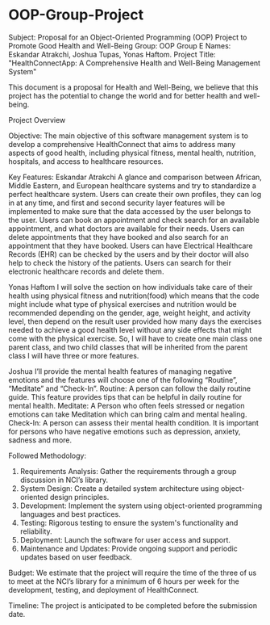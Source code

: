 # OOP-Group-Project

Subject: Proposal for an Object-Oriented Programming (OOP) Project to Promote Good Health and Well-Being
Group: OOP Group E 
Names: Eskandar Atrakchi, Joshua Tupas, Yonas Haftom.
Project Title: "HealthConnectApp: A Comprehensive Health and Well-Being Management System"

This document is a proposal for Health and Well-Being, we believe that this project has the potential to change the world and for better health and well-being.

Project Overview

Objective:
The main objective of this software management system is to develop a comprehensive HealthConnect that aims to address many aspects of good health, including physical fitness, mental health, nutrition, hospitals, and access to healthcare resources.

Key Features:
Eskandar Atrakchi
A glance and comparison between African, Middle Eastern, and European healthcare systems and try to standardize a perfect healthcare system. 
Users can create their own profiles, they can log in at any time, and first and second security layer features will be implemented to make sure that the data accessed by the user belongs to the user.
Users can book an appointment and check search for an available appointment, and what doctors are available for their needs. Users can delete appointments that they have booked and also search for an appointment that they have booked.
Users can have Electrical Healthcare Records (EHR) can be checked by the users and by their doctor will also help to check the history of the patients. Users can search for their electronic healthcare records and delete them.
 

Yonas Haftom
I will solve the section on how individuals take care of their health using physical fitness and nutrition(food) which means that the code might include what type of physical exercises and nutrition would be recommended depending on the gender, age, weight height, and activity level, then depend on the result user provided how many days the exercises needed to achieve a good health level without any side effects that might come with the physical exercise. So, I will have to create one main class one parent class, and two child classes that will be inherited from the parent class I will have three or more features.
 
Joshua 
I’ll provide the mental health features of managing negative emotions and the features will choose one of the following “Routine”, “Meditate” and “Check-In”. 
Routine: A person can follow the daily routine guide.  This feature provides tips that can be helpful in daily routine for mental health.
Meditate: A Person who often feels stressed or negation emotions can take Meditation which can bring calm and mental healing.
Check-In: A person can assess their mental health condition. It is important for persons who have negative emotions such as depression, anxiety, sadness and more. 
 


Followed Methodology:
1. Requirements Analysis: Gather the requirements through a group discussion in NCI’s library.
2. System Design: Create a detailed system architecture using object-oriented design principles.
3. Development: Implement the system using object-oriented programming languages and best practices.
4. Testing: Rigorous testing to ensure the system's functionality and reliability.
5. Deployment: Launch the software for user access and support.
6. Maintenance and Updates:  Provide ongoing support and periodic updates based on user feedback.


Budget:
We estimate that the project will require the time of the three of us to meet at the NCI’s library for a minimum of 6 hours per week for the development, testing, and deployment of HealthConnect.

Timeline:
The project is anticipated to be completed before the submission date.


